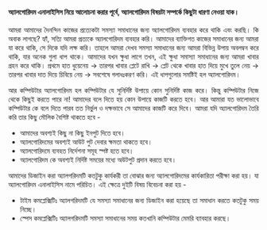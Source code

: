 #### অ্যালগোরিদম এনালাইসিস নিয়ে আলোচনা করার পূর্বে, অ্যালগোরিদম বিষয়টা সম্পর্কে কিছুটা ধারণা নেওয়া যাক।  
<div style="text-align: justify"> 
আমরা আমাদের দৈনন্দিন কাজের প্রত্যেকটা সমস্যা সমাধানের জন্য অ্যালগোরিদম ব্যবহার করে থাকি এবং করছি। কি অবাক লাগছে? হ্যাঁ, সত্যি আমরা প্রত্যকে অ্যালগোরিদম ব্যবহার করি। আমাদের ব্যাক্তিগত কাজের সমাধানের জন্য আমরা যা করে থাকি, সে দিকে যদি লক্ষ করি। তাহলে আমরা দেখব সমস্যা সমাধানের জন্য আমরা বিভিন্ন উপায় অবলম্বন করে থাকি, যার অনেক গুলা ধাপ থাকে। আমাদের যখন ক্ষুধা লাগে তখন, এই ক্ষুধা সমাস্যা সমাধানের জন্য আমরা খাবার গ্রহন করে থাকি। প্রথমে হাত ধুয়েনেয় -> তারপর খাবার প্লেটে রাখি -> প্লেট থেকে খাবার হাত দিয়ে মুখে তুলে নেয় -> তারপর খাবার দাত দিয়ে চিবিয়ে নেয় -> সবশেষে গলাধঃকরণ করি। এই ধাপগুলোর সমষ্টিই হল অ্যালগোরিদম।

আর কম্পিউটার অ্যালগোরিদম হল কম্পিউটার যে সুনির্দিষ্ট উপায়ে কোন সুনির্দিষ্ট কাজ করে। কিন্তু কম্পিউটার নিজে থেকে কিছুই করতে পারে না! আমাদের বলে দিতে হয় কোন উপায়ে কাজটি করতে হবে। আর আমারা যত ভালোভাবে কম্পিউটার কে বলে দিতে পারব তত নির্ভুল ও দক্ষভাবে সে আমাদের কাজটি করে দিবে। আমরা যদি অ্যালগোরিদম তৈরি করি তার কিছু মৌলিক বৈশিষ্ট থাকতে হবে - 
- আমাদের অবশ্যই কিছু না কিছু ইনপুট দিতে হবে।
- অ্যালগোরিদমের অবশ্যই আউট পুট দেবার ক্ষমতা থাকতে হবে।
- অ্যালগোরিদমে ব্যবহত নির্দেশনা সমূহ স্পষ্ট হতে হবে।
- অ্যালগোরিদম কে অবশ্যই নির্দিষ্ট সময়ের মধ্যে অউটপুট প্রদান করতে হবে।

আমাদের ডিজাইন করা অ্যালগরিদমটি কতটুকু কার্যকরী তা বোঝার জন্য অ্যালগোরিদমের কার্যকারিতা পরীক্ষা করা হয়। যা অ্যালগোরিদম এনালাইসিস নামে পরিচিত। এই ক্ষেত্রে দুইটি বিষয় বিবেচনা করা হয় - 
- টাইম কমপ্লেক্সিটিঃ অ্যালগরিদমটি যে সমস্যা সমাধানের জন্য ডিজাইন করা হয়েছে তা সমাধান করতে কতটুকু সময় নিচ্ছে।
- স্পেস কমপ্লেক্সিটিঃ অ্যালগরিদমটি সমস্যা সমাধানের সময় কতখানি কম্পিউটার মেমরি ব্যাবহার করছে।
</div>